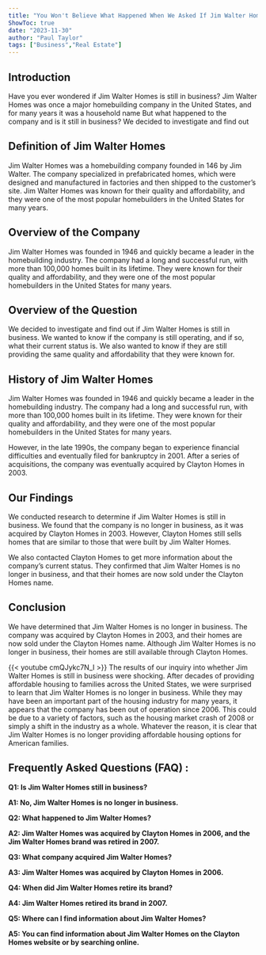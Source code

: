 ```yaml
---
title: "You Won't Believe What Happened When We Asked If Jim Walter Homes Is Still In Business!"
ShowToc: true 
date: "2023-11-30"
author: "Paul Taylor" 
tags: ["Business","Real Estate"]
---
```

## Introduction 

Have you ever wondered if Jim Walter Homes is still in business? Jim Walter Homes was once a major homebuilding company in the United States, and for many years it was a household name But what happened to the company and is it still in business? We decided to investigate and find out 

## Definition of Jim Walter Homes 

Jim Walter Homes was a homebuilding company founded in 146 by Jim Walter. The company specialized in prefabricated homes, which were designed and manufactured in factories and then shipped to the customer’s site. Jim Walter Homes was known for their quality and affordability, and they were one of the most popular homebuilders in the United States for many years. 

## Overview of the Company

Jim Walter Homes was founded in 1946 and quickly became a leader in the homebuilding industry. The company had a long and successful run, with more than 100,000 homes built in its lifetime. They were known for their quality and affordability, and they were one of the most popular homebuilders in the United States for many years. 

## Overview of the Question

We decided to investigate and find out if Jim Walter Homes is still in business. We wanted to know if the company is still operating, and if so, what their current status is. We also wanted to know if they are still providing the same quality and affordability that they were known for. 

## History of Jim Walter Homes

Jim Walter Homes was founded in 1946 and quickly became a leader in the homebuilding industry. The company had a long and successful run, with more than 100,000 homes built in its lifetime. They were known for their quality and affordability, and they were one of the most popular homebuilders in the United States for many years. 

However, in the late 1990s, the company began to experience financial difficulties and eventually filed for bankruptcy in 2001. After a series of acquisitions, the company was eventually acquired by Clayton Homes in 2003. 

## Our Findings

We conducted research to determine if Jim Walter Homes is still in business. We found that the company is no longer in business, as it was acquired by Clayton Homes in 2003. However, Clayton Homes still sells homes that are similar to those that were built by Jim Walter Homes. 

We also contacted Clayton Homes to get more information about the company’s current status. They confirmed that Jim Walter Homes is no longer in business, and that their homes are now sold under the Clayton Homes name. 

## Conclusion

We have determined that Jim Walter Homes is no longer in business. The company was acquired by Clayton Homes in 2003, and their homes are now sold under the Clayton Homes name. Although Jim Walter Homes is no longer in business, their homes are still available through Clayton Homes.

{{< youtube cmQJykc7N_I >}} 
The results of our inquiry into whether Jim Walter Homes is still in business were shocking. After decades of providing affordable housing to families across the United States, we were surprised to learn that Jim Walter Homes is no longer in business. While they may have been an important part of the housing industry for many years, it appears that the company has been out of operation since 2006. This could be due to a variety of factors, such as the housing market crash of 2008 or simply a shift in the industry as a whole. Whatever the reason, it is clear that Jim Walter Homes is no longer providing affordable housing options for American families.

## Frequently Asked Questions (FAQ) :
**Q1: Is Jim Walter Homes still in business?**

**A1: No, Jim Walter Homes is no longer in business.**

**Q2: What happened to Jim Walter Homes?**

**A2: Jim Walter Homes was acquired by Clayton Homes in 2006, and the Jim Walter Homes brand was retired in 2007.**

**Q3: What company acquired Jim Walter Homes?**

**A3: Jim Walter Homes was acquired by Clayton Homes in 2006.**

**Q4: When did Jim Walter Homes retire its brand?**

**A4: Jim Walter Homes retired its brand in 2007.**

**Q5: Where can I find information about Jim Walter Homes?**

**A5: You can find information about Jim Walter Homes on the Clayton Homes website or by searching online.**



